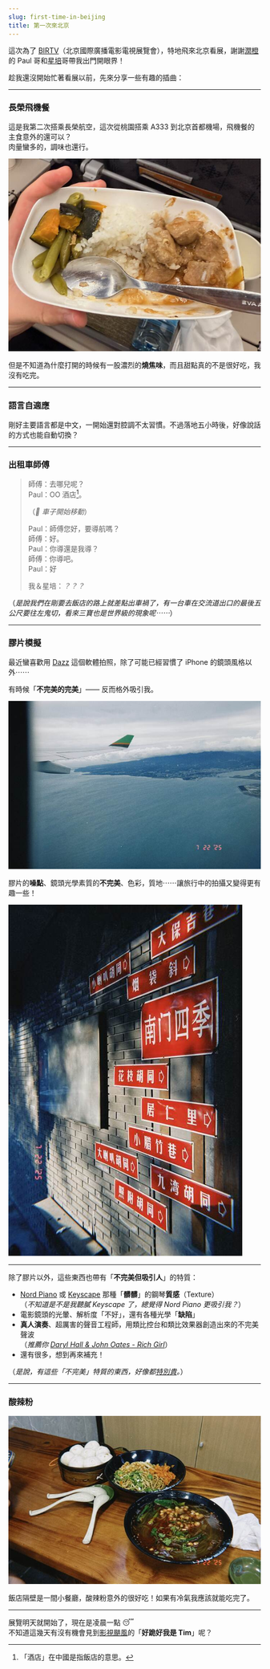 ```yaml
---
slug: first-time-in-beijing
title: 第一次來北京
---
```

這次為了 [BIRTV](https://www.birtv.com/2025/)（北京國際廣播電影電視展覽會），特地飛來北京看展，謝謝[潤橙](https://reun.com.tw/)的 Paul 哥和[星培](https://www.youtube.com/c/%E6%98%9F%E5%9F%B9Jasper)哥帶我出門開眼界！

趁我還沒開始忙著看展以前，先來分享一些有趣的插曲：

---

### 長榮飛機餐

這是我第二次搭乘長榮航空，這次從桃園搭乘 A333 到北京首都機場，飛機餐的主食意外的還可以？  
肉量蠻多的，調味也還行。

![吃到一半的飛機餐](2025-07-22-airline-meal.jpeg)

但是不知道為什麼打開的時候有一股濃烈的**燒焦味**，而且甜點真的不是很好吃，我沒有吃完。

---
### 語言自適應

剛好主要語言都是中文，一開始還對腔調不太習慣。不過落地五小時後，好像說話的方式也能自動切換？

---
### 出租車師傅

> 師傅：去哪兒呢？  
> Paul：OO 酒店[^1]。  
>  
> （_🚗 車子開始移動_）  
>   
> Paul：師傅您好，要導航嗎？  
> 師傅：好。  
> Paul：你導還是我導？  
> 師傅：你導吧。  
> Paul：好  
>  
> 我＆星培：_？？？_

（_是說我們在剛要去飯店的路上就差點出車禍了，有一台車在交流道出口的最後五公尺要往左鬼切，看來三寶也是世界級的現象呢⋯⋯_）

---

### 膠片模擬

最近蠻喜歡用 [Dazz](http://dazz.ltd/) 這個軟體拍照，除了可能已經習慣了 iPhone 的鏡頭風格以外⋯⋯

有時候「**不完美的完美**」—— 反而格外吸引我。

![窗外的風景](2025-07-22-plane-window.jpeg)

膠片的**噪點**、鏡頭光學素質的**不完美**、色彩，質地⋯⋯讓旅行中的拍攝又變得更有趣一些！

![餐廳外面的夕陽光影](2025-07-22-street.jpeg)

---

除了膠片以外，這些東西也帶有「**不完美但吸引人**」的特質：

- [Nord Piano](https://www.nordkeyboards.com/sounds/piano-library/white-grand/) 或 [Keyscape](https://youtu.be/4VlZ3OiRReM?si=NepTPuxbOAn0OYCg) 那種「**髒髒**」的鋼琴**質感**（Texture）   
  （_不知道是不是我聽膩 Keyscape 了，總覺得 Nord Piano 更吸引我？_）
- 電影鏡頭的光暈、解析度「不好」，還有各種光學「**缺陷**」
- **真人演奏**、超厲害的聲音工程師，用類比控台和類比效果器創造出來的不完美聲波  
  （_推薦你 [Daryl Hall & John Oates - Rich Girl](https://youtu.be/AmHE65RAkSY)_）
- 還有很多，想到再來補充！

（_是說，有這些「不完美」特質的東西，好像都[特別貴](https://www.thomann.co.uk/ams_neve_1073_dpd_preamp_stereo.htm)。_）

---
### 酸辣粉

![酸辣粉](2025-07-22-hot-noodles.jpg)

飯店隔壁是一間小餐廳，酸辣粉意外的很好吃！如果有冷氣我應該就能吃完了。

---

展覽明天就開始了，現在是凌晨一點 😴  
	不知道這幾天有沒有機會見到[影視颶風](https://zh.wikipedia.org/wiki/%E5%BD%B1%E8%A7%86%E9%A3%93%E9%A3%8E)的「**好跪好我是 Tim**」呢？

[^1]: 「酒店」在中國是指飯店的意思。
